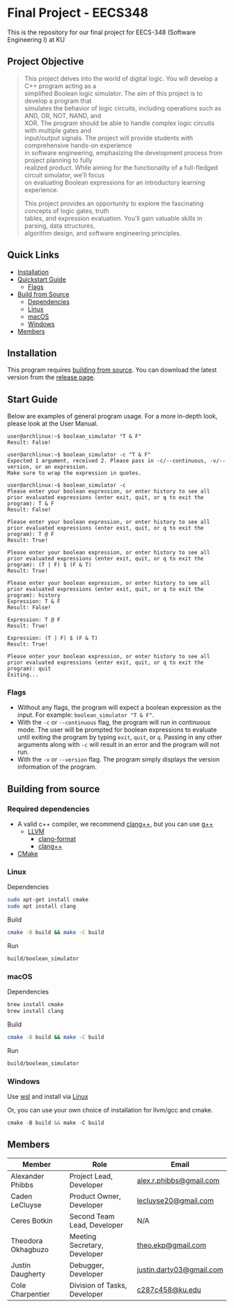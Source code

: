 # Final Project - EECS348  

This is the repository for our final project for EECS-348 (Software Engineering I) at KU

## Project Objective  

> This project delves into the world of digital logic. You will develop a C++ program acting as a    
> simplified Boolean logic simulator. The aim of this project is to develop a program that    
> simulates the behavior of logic circuits, including operations such as AND, OR, NOT, NAND, and    
> XOR. The program should be able to handle complex logic circuits with multiple gates and   
> input/output signals. The project will provide students with comprehensive hands-on experience   
> in software engineering, emphasizing the development process from project planning to fully   
> realized product. While aiming for the functionality of a full-fledged circuit simulator, we'll focus   
> on evaluating Boolean expressions for an introductory learning experience.   
> 
> This project provides an opportunity to explore the fascinating concepts of logic gates, truth   
> tables, and expression evaluation. You'll gain valuable skills in parsing, data structures,   
> algorithm design, and software engineering principles.   

## Quick Links   

- [Installation](#installation)
- [Quickstart Guide](#start-guide)
  * [Flags](#flags)
- [Build from Source](#building-from-source)
  * [Dependencies](#required-dependencies)
  * [Linux](#linux)
  * [macOS](#macos)
  * [Windows](#windows)
- [Members](#members)

## Installation   

This program requires [building from source](#building-from-source). You can download the latest version from the [release page](https://github.com/YAKU-Student/EECS-348---Group-Project/releases).    

## Start Guide   

Below are examples of general program usage. For a more in-depth look, please look at the User Manual.    

```console
user@archlinux:~$ boolean_simulator "T & F"
Result: False!

user@archlinux:~$ boolean_simulator -c "T & F"
Expected 1 argument, received 2. Please pass in -c/--continuous, -v/--version, or an expression.
Make sure to wrap the expression in quotes.

user@archlinux:~$ boolean_simulator -c
Please enter your boolean expression, or enter history to see all prior evaluated expressions (enter exit, quit, or q to exit the program): T & F
Result: False!

Please enter your boolean expression, or enter history to see all prior evaluated expressions (enter exit, quit, or q to exit the program): T @ F
Result: True!

Please enter your boolean expression, or enter history to see all prior evaluated expressions (enter exit, quit, or q to exit the program): (T | F) $ (F & T)
Result: True!

Please enter your boolean expression, or enter history to see all prior evaluated expressions (enter exit, quit, or q to exit the program): history
Expression: T & F
Result: False!

Expression: T @ F
Result: True!

Expression: (T | F) $ (F & T)
Result: True!

Please enter your boolean expression, or enter history to see all prior evaluated expressions (enter exit, quit, or q to exit the program): quit
Exiting...
```

### Flags

* Without any flags, the program will expect a boolean expression as the input. For example: `boolean_simulator "T & F"`.
* With the `-c` or `--continuous` flag, the program will run in continuous mode. The user will be prompted for boolean expressions to evaluate until exiting the program by typing `exit`, `quit`, or `q`. Passing in any other arguments along with `-c` will result in an error and the program will not run.
* With the `-v` or `--version` flag. The program simply displays the version information of the program.    

## Building from source

### Required dependencies

- A valid c++ compiler, we recommend [clang++](https://clang.llvm.org/), but you can use [g++](https://gcc.gnu.org/)   
  - [LLVM](https://www.llvm.org/)
    * [clang-format](https://clang.llvm.org/docs/ClangFormat.html)
    * [clang++](https://clang.llvm.org/)
- [CMake](https://cmake.org/)

### Linux

Dependencies    

```bash
sudo apt-get install cmake
sudo apt install clang
```

Build    

```bash
cmake -B build && make -C build
```

Run    

```bash
build/boolean_simulator
```

### macOS

Dependencies

```bash
brew install cmake
brew install clang
```

Build

```bash
cmake -B build && make -C build
```

Run

```bash
build/boolean_simulator
```

### Windows

Use [wsl](https://learn.microsoft.com/en-us/windows/wsl/install) and install via [Linux](#linux)    

Or, you can use your own choice of installation for llvm/gcc and cmake.    

```powershell
cmake -B build && make -C build
```

## Members     

| Member           | Role                         | Email                   |
| ---------------- | ---------------------------- | ----------------------- |
| Alexander Phibbs | Project Lead, Developer      | alex.r.phibbs@gmail.com |
| Caden LeCluyse   | Product Owner, Developer     | lecluyse20@gmail.com    |
| Ceres Botkin     | Second Team Lead, Developer  | N/A                     | 
| Theodora Okhagbuzo | Meeting Secretary, Developer | theo.ekp@gmail.com    |
| Justin Daugherty | Debugger, Developer          | justin.darty03@gmail.com |
| Cole Charpentier | Division of Tasks, Developer | c287c458@ku.edu         |
